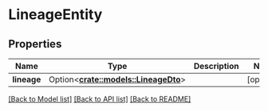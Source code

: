 # LineageEntity

## Properties

Name | Type | Description | Notes
------------ | ------------- | ------------- | -------------
**lineage** | Option<[**crate::models::LineageDto**](LineageDTO.md)> |  | [optional]

[[Back to Model list]](../README.md#documentation-for-models) [[Back to API list]](../README.md#documentation-for-api-endpoints) [[Back to README]](../README.md)


